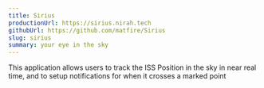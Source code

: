 ```yaml
---
title: Sirius
productionUrl: https://sirius.nirah.tech
githubUrl: https://github.com/matfire/Sirius
slug: sirius
summary: your eye in the sky
---
```


This application allows users to track the ISS Position in the sky in near real time, and to setup notifications for when it crosses a marked point